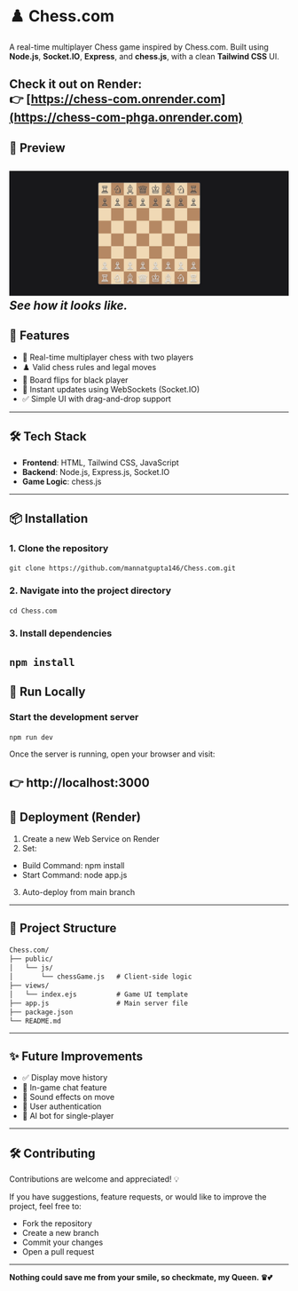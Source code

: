 # ♟️ Chess.com

A real-time multiplayer Chess game inspired by Chess.com. Built using **Node.js**, **Socket.IO**, **Express**, and **chess.js**, with a clean **Tailwind CSS** UI.

Check it out on Render:  
👉 [https://chess-com.onrender.com](https://chess-com-phga.onrender.com) 
---

## 📸 Preview

![Chess.com Clone Screenshot](image.png) 
***See how it looks like.***
---
## 🔧 Features

- 🔁 Real-time multiplayer chess with two players
- ♟️ Valid chess rules and legal moves
- 🔄 Board flips for black player
- 📡 Instant updates using WebSockets (Socket.IO)
- ✅ Simple UI with drag-and-drop support
---

## 🛠 Tech Stack

- **Frontend**: HTML, Tailwind CSS, JavaScript
- **Backend**: Node.js, Express.js, Socket.IO
- **Game Logic**: chess.js
---

## 📦 Installation

### 1. Clone the repository
```git clone https://github.com/mannatgupta146/Chess.com.git```

### 2. Navigate into the project directory
```cd Chess.com```

### 3. Install dependencies
```npm install```
---


## 🔄 Run Locally
### Start the development server
```npm run dev```

Once the server is running, open your browser and visit:

👉 http://localhost:3000
---

## 🚢 Deployment (Render)
1. Create a new Web Service on Render
2. Set:
- Build Command: npm install
- Start Command: node app.js
3. Auto-deploy from main branch
---

## 📁 Project Structure
```
Chess.com/
├── public/
│   └── js/
│       └── chessGame.js   # Client-side logic
├── views/
│   └── index.ejs          # Game UI template
├── app.js                 # Main server file
├── package.json
└── README.md
```
---

## ✨ Future Improvements
- ✅ Display move history
- 💬 In-game chat feature
- 🎉 Sound effects on move
- 🔐 User authentication
- 🧠 AI bot for single-player 
---

## 🛠️ Contributing
Contributions are welcome and appreciated! 💡

If you have suggestions, feature requests, or would like to improve the project, feel free to:
- Fork the repository
- Create a new branch
- Commit your changes
- Open a pull request

---
**Nothing could save me from your smile, so checkmate, my Queen. ♛💕**